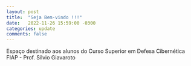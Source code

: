 ```yaml
---
layout: post
title:  "Seja Bem-vindo !!!"
date:   2022-11-26 15:59:00 -0300
categories: update
comments: false
---
```

Espaço destinado aos alunos do Curso Superior em Defesa Cibernética FIAP - Prof. Sílvio Giavaroto

